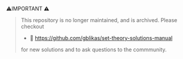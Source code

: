 ⚠️IMPORTANT ⚠️
> This repository is no longer maintained, and is archived. Please checkout 
> - 🔗 https://github.com/gblikas/set-theory-solutions-manual 
> 
> for new solutions and to ask questions to the commmunity. 
